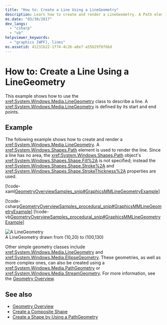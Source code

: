 ```yaml
---
title: "How to: Create a Line Using a LineGeometry"
description: Learn how to create and render a LineGeometry. A Path element is used to render the line and it is defined by the start and end points.
ms.date: "03/30/2017"
dev_langs: 
  - "csharp"
  - "vb"
helpviewer_keywords: 
  - "graphics [WPF], lines"
ms.assetid: 41231b22-1f74-4c26-a8e7-a55b29f8f6bd
---
```

# How to: Create a Line Using a LineGeometry
This example shows how to use the <xref:System.Windows.Media.LineGeometry> class to describe a line. A <xref:System.Windows.Media.LineGeometry> is defined by its start and end points.  
  
## Example  
 The following example shows how to create and render a <xref:System.Windows.Media.LineGeometry>.  A <xref:System.Windows.Shapes.Path> element is used to render the line.  Since a line has no area, the <xref:System.Windows.Shapes.Path> object's <xref:System.Windows.Shapes.Shape.Fill%2A> is not specified; instead the <xref:System.Windows.Shapes.Shape.Stroke%2A> and <xref:System.Windows.Shapes.Shape.StrokeThickness%2A> properties are used.  
  
 [!code-xaml[GeometryOverviewSamples_snip#GraphicsMMLineGeometryExample](~/samples/snippets/csharp/VS_Snippets_Wpf/GeometryOverviewSamples_snip/CS/GeometryExamples.xaml#graphicsmmlinegeometryexample)]  
  
 [!code-csharp[GeometryOverviewSamples_procedural_snip#GraphicsMMLineGeometryExample](~/samples/snippets/csharp/VS_Snippets_Wpf/GeometryOverviewSamples_procedural_snip/CSharp/GeometryExamples.cs#graphicsmmlinegeometryexample)]
 [!code-vb[GeometryOverviewSamples_procedural_snip#GraphicsMMLineGeometryExample](~/samples/snippets/visualbasic/VS_Snippets_Wpf/GeometryOverviewSamples_procedural_snip/visualbasic/geometryexamples.vb#graphicsmmlinegeometryexample)]  
  
 ![A LineGeometry](./media/graphicsmm-line.gif "graphicsmm_line")  
A LineGeometry drawn from (10,20) to (100,130)  
  
 Other simple geometry classes include <xref:System.Windows.Media.LineGeometry> and <xref:System.Windows.Media.EllipseGeometry>. These geometries, as well as more complex ones, can also be created using a <xref:System.Windows.Media.PathGeometry> or <xref:System.Windows.Media.StreamGeometry>. For more information, see the [Geometry Overview](geometry-overview.md).  
  
## See also

- [Geometry Overview](geometry-overview.md)
- [Create a Composite Shape](how-to-create-a-composite-shape.md)
- [Create a Shape by Using a PathGeometry](how-to-create-a-shape-by-using-a-pathgeometry.md)
